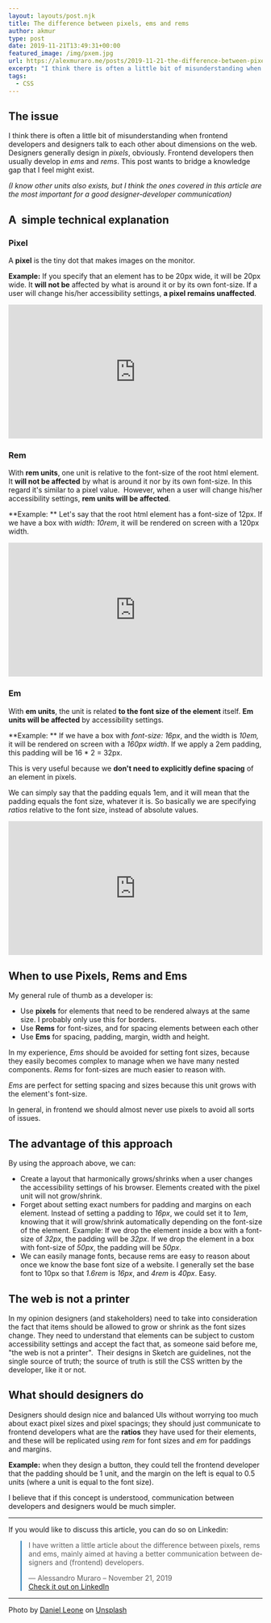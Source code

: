```yaml
---
layout: layouts/post.njk
title: The difference between pixels, ems and rems
author: akmur
type: post
date: 2019-11-21T13:49:31+00:00
featured_image: /img/pxem.jpg
url: https://alexmuraro.me/posts/2019-11-21-the-difference-between-pixels-ems-and-rems/
excerpt: "I think there is often a little bit of misunderstanding when frontend developers and designers talk to each other about dimensions on the web. Designers generally design in pixels, obviously. Frontend developers then usually develop in ems and rems. This post wants to bridge a knowledge gap that I feel might exist."
tags:
  - CSS
---
```


## The issue

I think there is often a little bit of misunderstanding when frontend developers and designers talk to each other about dimensions on the web.
Designers generally design in _pixels_, obviously. Frontend developers then usually develop in _ems_ and _rems_.
This post wants to bridge a knowledge gap that I feel might exist.

_(I know other units also exists, but I think the ones covered in this article are the most important for a good designer-developer communication)_

## A  simple technical explanation

### Pixel

A **pixel** is the tiny dot that makes images on the monitor.

**Example:**
If you specify that an element has to be 20px wide, it will be 20px wide.
It **will not be** affected by what is around it or by its own font-size. If a user will change his/her accessibility settings, **a pixel remains unaffected**.

<iframe height="265" style="width: 100%;" scrolling="no" title="Example px" src="https://codepen.io/akmur/embed/BaabGQJ?height=265&theme-id=dark&default-tab=css,result" frameborder="no" loading="lazy" allowtransparency="true" allowfullscreen="true">
  See the Pen <a href='https://codepen.io/akmur/pen/BaabGQJ'>Example px</a> by Alessandro Muraro
  (<a href='https://codepen.io/akmur'>@akmur</a>) on <a href='https://codepen.io'>CodePen</a>.
</iframe>

### Rem

With **rem units**, one unit is relative to the font-size of the root html element.
It **will not be affected** by what is around it nor by its own font-size. In this regard it's similar to a pixel value.  However, when a user will change his/her accessibility settings, **rem units will be affected**.

**Example:
** Let's say that the root html element has a font-size of 12px.
If we have a box with _width: 10rem_, it will be rendered on screen with a 120px width.

<iframe height="265" style="width: 100%;" scrolling="no" title="Example px" src="https://codepen.io/akmur/embed/jOOJQVv?height=265&theme-id=dark&default-tab=css,result" frameborder="no" loading="lazy" allowtransparency="true" allowfullscreen="true">
  See the Pen <a href='https://codepen.io/akmur/pen/jOOJQVv'>Example rem</a> by Alessandro Muraro
  (<a href='https://codepen.io/akmur'>@akmur</a>) on <a href='https://codepen.io'>CodePen</a>.
</iframe>

### Em

With **em units**, the unit is related **to the font size of the element** itself.
**Em units will be affected** by accessibility settings.

**Example:
** If we have a box with _font-size: 16px_, and the width is _10em,_ it will be rendered on screen with a _160px width_. If we apply a 2em padding, this padding will be 16 \* 2 = 32px.

This is very useful because we **don't need to explicitly define spacing** of an element in pixels.

We can simply say that the padding equals 1em, and it will mean that the padding equals the font size, whatever it is. So basically we are specifying _ratios_ relative to the font size, instead of absolute values.

<iframe height="265" style="width: 100%;" scrolling="no" title="Example px" src="https://codepen.io/akmur/embed/oNNVQZL?height=265&theme-id=dark&default-tab=css,result" frameborder="no" loading="lazy" allowtransparency="true" allowfullscreen="true">
  See the Pen <a href='https://codepen.io/akmur/pen/oNNVQZL'>Example em</a> by Alessandro Muraro
  (<a href='https://codepen.io/akmur'>@akmur</a>) on <a href='https://codepen.io'>CodePen</a>.
</iframe>

## When to use Pixels, Rems and Ems

My general rule of thumb as a developer is:

- Use **pixels** for elements that need to be rendered always at the same size. I probably only use this for borders.
- Use **Rems** for font-sizes, and for spacing elements between each other
- Use **Ems** for spacing, padding, margin, width and height.

In my experience, _Ems_ should be avoided for setting font sizes, because they easily becomes complex to manage when we have many nested components. _Rems_ for font-sizes are much easier to reason with.

_Ems_ are perfect for setting spacing and sizes because this unit grows with the element's font-size.

In general, in frontend we should almost never use pixels to avoid all sorts of issues.

## The advantage of this approach

By using the approach above, we can:

- Create a layout that harmonically grows/shrinks when a user changes the accessibility settings of his browser.
  Elements created with the pixel unit will not grow/shrink.
- Forget about setting exact numbers for padding and margins on each element. Instead of setting a padding to _16px_, we could set it to _1em_, knowing that it will grow/shrink automatically depending on the font-size of the element.
  Example: If we drop the element inside a box with a font-size of _32px_, the padding will be _32px_. If we drop the element in a box with font-size of _50px_, the padding will be _50px_.
- We can easily manage fonts, because rems are easy to reason about once we know the base font size of a website. I generally set the base font to 10px so that _1.6rem_ is _16px_, and _4rem_ is _40px_. Easy.

## The web is not a printer

In my opinion designers (and stakeholders) need to take into consideration the fact that items should be allowed to grow or shrink as the font sizes change. They need to understand that elements can be subject to custom accessibility settings and accept the fact that, as someone said before me, "the web is not a printer".  Their designs in Sketch are guidelines, not the single source of truth; the source of truth is still the CSS written by the developer, like it or not.

## What should designers do

Designers should design nice and balanced UIs without worrying too much about exact pixel sizes and pixel spacings; they should just communicate to frontend developers what are the **ratios** they have used for their elements, and these will be replicated using _rem_ for font sizes and _em_ for paddings and margins.

**Example:** when they design a button, they could tell the frontend developer that the padding should be 1 unit, and the margin on the left is equal to 0.5 units (where a unit is equal to the font size).

I believe that if this concept is understood, communication between developers and designers would be much simpler.

---

If you would like to discuss this article, you can do so on Linkedin:

<blockquote class="blockquote__linkedin data-lang=" style="border-color: #1D77B5;">
  <p dir="ltr" lang="en">
    I have written a little article about the difference between pixels, rems and ems, mainly aimed at having a better communication between designers and (frontend) developers.
  </p>

  <p>
    — Alessandro Muraro &#8211; November 21, 2019 <br /> <a href="https://www.linkedin.com/feed/update/urn:li:activity:6603323476801572864/">Check it out on LinkedIn</a>
  </p>
</blockquote>

---

<span>Photo by <a href="https://unsplash.com/@danielleone?utm_source=unsplash&amp;utm_medium=referral&amp;utm_content=creditCopyText">Daniel Leone</a> on <a href="https://unsplash.com/s/photos/mountains?utm_source=unsplash&amp;utm_medium=referral&amp;utm_content=creditCopyText">Unsplash</a></span>
